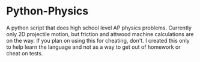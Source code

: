 # Python-Physics
A python script that does high school level AP physics problems. Currently only 2D projectile motion, but friction and attwood machine calculations are on the way.
If you plan on using this for cheating, don't. I created this only to help learn the language and not as a way to get out of homework or cheat on tests.
